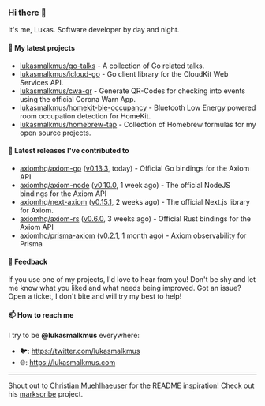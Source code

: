 ### Hi there 👋

It's me, Lukas. Software developer by day and night.

#### 🌱 My latest projects

- [lukasmalkmus/go-talks](https://github.com/lukasmalkmus/go-talks) - A collection of Go related talks.
- [lukasmalkmus/icloud-go](https://github.com/lukasmalkmus/icloud-go) - Go client library for the CloudKit Web Services API.
- [lukasmalkmus/cwa-qr](https://github.com/lukasmalkmus/cwa-qr) - Generate QR-Codes for checking into events using the official Corona Warn App.
- [lukasmalkmus/homekit-ble-occupancy](https://github.com/lukasmalkmus/homekit-ble-occupancy) - Bluetooth Low Energy powered room occupation detection for HomeKit.
- [lukasmalkmus/homebrew-tap](https://github.com/lukasmalkmus/homebrew-tap) - Collection of Homebrew formulas for my open source projects.

#### 🔭 Latest releases I've contributed to

- [axiomhq/axiom-go](https://github.com/axiomhq/axiom-go) ([v0.13.3](https://github.com/axiomhq/axiom-go/releases/tag/v0.13.3), today) - Official Go bindings for the Axiom API
- [axiomhq/axiom-node](https://github.com/axiomhq/axiom-node) ([v0.10.0](https://github.com/axiomhq/axiom-node/releases/tag/v0.10.0), 1 week ago) - The official NodeJS bindings for the Axiom API
- [axiomhq/next-axiom](https://github.com/axiomhq/next-axiom) ([v0.15.1](https://github.com/axiomhq/next-axiom/releases/tag/v0.15.1), 2 weeks ago) - The official Next.js library for Axiom.
- [axiomhq/axiom-rs](https://github.com/axiomhq/axiom-rs) ([v0.6.0](https://github.com/axiomhq/axiom-rs/releases/tag/v0.6.0), 3 weeks ago) - Official Rust bindings for the Axiom API
- [axiomhq/prisma-axiom](https://github.com/axiomhq/prisma-axiom) ([v0.2.1](https://github.com/axiomhq/prisma-axiom/releases/tag/v0.2.1), 1 month ago) - Axiom observability for Prisma

#### 💬 Feedback

If you use one of my projects, I'd love to hear from you! Don't be shy and let
me know what you liked and what needs being improved. Got an issue? Open a
ticket, I don't bite and will try my best to help!

#### 📫 How to reach me

I try to be **@lukasmalkmus** everywhere:

- 🐦: https://twitter.com/lukasmalkmus
- 🌐: https://lukasmalkmus.com

---

Shout out to [Christian Muehlhaeuser](https://github.com/muesli) for the README
inspiration! Check out his [markscribe](https://github.com/muesli/markscribe)
project.
